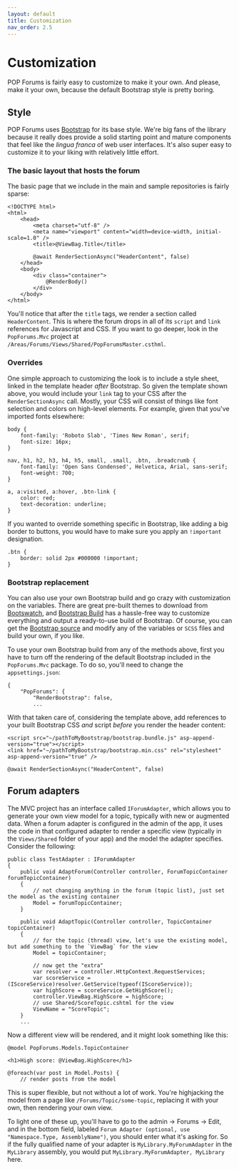 ```yaml
---
layout: default
title: Customization
nav_order: 2.5
---
```

# Customization

POP Forums is fairly easy to customize to make it your own. And please, make it your own, because the default Bootstrap style is pretty boring.

## Style

POP Forums uses [Bootstrap](https://getbootstrap.com/) for its base style. We're big fans of the library because it really does provide a solid starting point and mature components that feel like the _lingua franca_ of web user interfaces. It's also super easy to customize it to your liking with relatively little effort.

### The basic layout that hosts the forum
The basic page that we include in the main and sample repositories is fairly sparse:
```
<!DOCTYPE html>
<html>
    <head>
        <meta charset="utf-8" />
        <meta name="viewport" content="width=device-width, initial-scale=1.0" />
        <title>@ViewBag.Title</title>

        @await RenderSectionAsync("HeaderContent", false)
    </head>
    <body>
        <div class="container">
            @RenderBody()
        </div>
    </body>
</html>
```
You'll notice that after the `title` tags, we render a section called `HeaderContent`. This is where the forum drops in all of its `script` and `link` references for Javascript and CSS. If you want to go deeper, look in the `PopForums.Mvc` project at `/Areas/Forums/Views/Shared/PopForumsMaster.csthml`.

### Overrides
One simple approach to customizing the look is to include a style sheet, linked in the template header _after_ Bootstrap. So given the template shown above, you would include your `link` tag to your CSS after the `RenderSectionAsync` call. Mostly, your CSS will consist of things like font selection and colors on high-level elements. For example, given that you've imported fonts elsewhere:
```
body {
	font-family: 'Roboto Slab', 'Times New Roman', serif;
	font-size: 16px;
}

nav, h1, h2, h3, h4, h5, small, .small, .btn, .breadcrumb {
	font-family: 'Open Sans Condensed', Helvetica, Arial, sans-serif;
	font-weight: 700;
}

a, a:visited, a:hover, .btn-link {
	color: red;
	text-decoration: underline;
}
```
If you wanted to override something specific in Bootstrap, like adding a big border to buttons, you would have to make sure you apply an `!important` designation.
```
.btn {
	border: solid 2px #000000 !important;
}
```

### Bootstrap replacement
You can also use your own Bootstrap build and go crazy with customization on the variables. There are great pre-built themes to download from [Bootswatch](https://bootswatch.com/), and [Bootstrap Build](https://bootstrap.build/) has a hassle-free way to customize everything and output a ready-to-use build of Bootstrap. Of course, you can get the [Bootstrap source](https://github.com/twbs/bootstrap) and modify any of the variables or `SCSS` files and build your own, if you like.

To use your own Bootstrap build from any of the methods above, first you have to turn off the rendering of the default Bootstrap included in the `PopForums.Mvc` package. To do so, you'll need to change the `appsettings.json`:
```
{
	"PopForums": {
        "RenderBootstrap": false,
        ...
```
With that taken care of, considering the template above, add references to your built Bootstrap CSS _and_ script _before_ you render the header content:
```
<script src="~/pathToMyBootstrap/bootstrap.bundle.js" asp-append-version="true"></script>
<link href="~/pathToMyBootstrap/bootstrap.min.css" rel="stylesheet" asp-append-version="true" />

@await RenderSectionAsync("HeaderContent", false)
```

## Forum adapters

The MVC project has an interface called `IForumAdapter`, which allows you to generate your own view model for a topic, typically with new or augmented data. When a forum adapter is configured in the admin of the app, it uses the code in that configured adapter to render a specific view (typically in the `Views/Shared` folder of your app) and the model the adapter specifies. Consider the following:
```
public class TestAdapter : IForumAdapter
{
    public void AdaptForum(Controller controller, ForumTopicContainer forumTopicContainer)
    {
        // not changing anything in the forum (topic list), just set the model as the existing container
        Model = forumTopicContainer;
    }

    public void AdaptTopic(Controller controller, TopicContainer topicContainer)
    {
        // for the topic (thread) view, let's use the existing model, but add something to the `ViewBag` for the view
        Model = topicContainer;
        
        // now get the "extra"
        var resolver = controller.HttpContext.RequestServices;
        var scoreService = (IScoreService)resolver.GetService(typeof(IScoreService));
        var highScore = scoreService.GetHighScore();
        controller.ViewBag.HighScore = highScore;
        // use Shared/ScoreTopic.cshtml for the view
        ViewName = "ScoreTopic";
    }
    ...
```
Now a different view will be rendered, and it might look something like this:
```
@model PopForums.Models.TopicContainer

<h1>High score: @ViewBag.HighScore</h1>

@foreach(var post in Model.Posts) {
    // render posts from the model
```

This is super flexible, but not without a lot of work. You're highjacking the model from a page like `/Forums/Topic/some-topic`, replacing it with your own, then rendering your own view.

To light one of these up, you'll have to go to the admin -> Forums -> Edit, and in the bottom field, labeled `Forum Adapter (optional, use "Namespace.Type, AssemblyName")`, you should enter what it's asking for. So if the fully qualified name of your adapter is `MyLibrary.MyForumAdapter` in the `MyLibrary` assembly, you would put `MyLibrary.MyForumAdapter, MyLibrary` here.